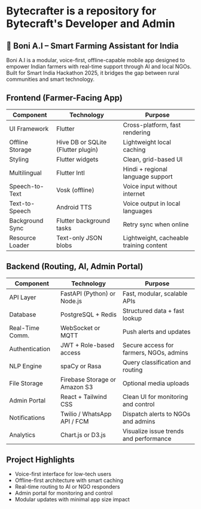 # Bytecrafter is a repository for Bytecraft's Developer and Admin

## 🌾 Boni A.I – Smart Farming Assistant for India

Boni A.I is a modular, voice-first, offline-capable mobile app designed to empower Indian farmers with real-time support through AI and local NGOs. Built for Smart India Hackathon 2025, it bridges the gap between rural communities and smart technology.

## Frontend (Farmer-Facing App)

| Component           | Technology                        | Purpose                                      |
|---------------------|------------------------------------|----------------------------------------------|
| UI Framework        | Flutter                            | Cross-platform, fast rendering               |
| Offline Storage     | Hive DB or SQLite (Flutter plugin) | Lightweight local caching                    |
| Styling             | Flutter widgets                    | Clean, grid-based UI                         |
| Multilingual        | Flutter Intl                       | Hindi + regional language support            |
| Speech-to-Text      | Vosk (offline)                     | Voice input without internet                 |
| Text-to-Speech      | Android TTS                        | Voice output in local languages              |
| Background Sync     | Flutter background tasks           | Retry sync when online                       |
| Resource Loader     | Text-only JSON blobs               | Lightweight, cacheable training content      |

## Backend (Routing, AI, Admin Portal)

| Component           | Technology                        | Purpose                                      |
|---------------------|------------------------------------|----------------------------------------------|
| API Layer           | FastAPI (Python) or Node.js        | Fast, modular, scalable APIs                 |
| Database            | PostgreSQL + Redis                 | Structured data + fast lookup                |
| Real-Time Comm.     | WebSocket or MQTT                  | Push alerts and updates                      |
| Authentication      | JWT + Role-based access            | Secure access for farmers, NGOs, admins      |
| NLP Engine          | spaCy or Rasa                      | Query classification and routing             |
| File Storage        | Firebase Storage or Amazon S3      | Optional media uploads                       |
| Admin Portal        | React + Tailwind CSS               | Clean UI for monitoring and control          |
| Notifications       | Twilio / WhatsApp API / FCM        | Dispatch alerts to NGOs and admins           |
| Analytics           | Chart.js or D3.js                  | Visualize issue trends and performance       |

 
## Project Highlights

- Voice-first interface for low-tech users
- Offline-first architecture with smart caching
- Real-time routing to AI or NGO responders
- Admin portal for monitoring and control
- Modular updates with minimal app size impact
